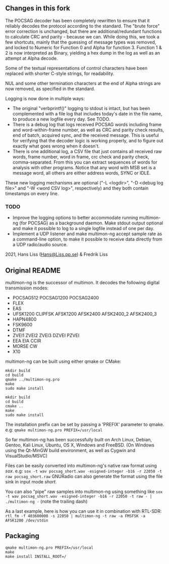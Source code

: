 ## Changes in this fork
The POCSAG decoder has been completely rewritten to ensure that it reliably decodes the protocol according to the standard. The "brute force" error correction is unchanged, but there are additional/redundant functions to calculate CRC and parity - because we can.
While doing this, we took a few shortcuts, mainly that the guessing of message types was removed, and locked to Numeric for Function 0 and Alpha for function 3. Function 1 & 2 is now interpreted as Binary, yielding a hex dump in the log as well as an attempt at Alpha decode.

Some of the textual representations of control characters have been replaced with shorter C-style strings, for readability.

NUL and some other termination characters at the end of Alpha strings are now removed, as specified in the standard.

Logging is now done in multiple ways:
* The original "verbprintf()" logging to stdout is intact, but has been complemented with a file log that includes today's date in the file name, to produce a new logfile every day. See TODO.
* There is a debug log that logs received POCSAG words including frame and word-within-frame number, as well as CRC and parity check results, end of batch, acquired sync, and the received message. This is useful for verifying that the decoder logic is working properly, and to figure out exactly what goes wrong when it doesn't.
* There is one additional log, a CSV file that just contains all received raw words, frame number, word in frame, crc check and parity check, comma-separated. From this you can extract sequences of words for analysis with other programs. Notice that any word with MSB set is a message word, all others are either address words, SYNC or IDLE.

These new logging mechanisms are optional ("-L &lt;logdir&gt;", "-D &lt;debug log file&gt;" and "-W &lt;word CSV log&gt;", respectively) and they both contain timestamps on every line.

### TODO
* Improve the logging options to better accommodate running multimon-ng (for POCSAG) as a background daemon. Make stdout output optional and make it possible to log to a single logfile instead of one per day.
* Implement a UDP listener and make multimon-ng accept sample rate as a command-line option, to make it possible to receive data directly from a UDP radio/audio source.

2021, Hans Liss (Hans@Liss.pp.se) & Fredrik Liss

Original README
---------------------------------------------------
multimon-ng is the successor of multimon. It decodes the following digital transmission modes:

- POCSAG512 POCSAG1200 POCSAG2400
- FLEX
- EAS
- UFSK1200 CLIPFSK AFSK1200 AFSK2400 AFSK2400_2 AFSK2400_3
- HAPN4800
- FSK9600 
- DTMF
- ZVEI1 ZVEI2 ZVEI3 DZVEI PZVEI
- EEA EIA CCIR
- MORSE CW
- X10

multimon-ng can be built using either qmake or CMake:
```
mkdir build
cd build
qmake ../multimon-ng.pro
make
sudo make install
```
```
mkdir build
cd build
cmake ..
make
sudo make install
```

The installation prefix can be set by passing a 'PREFIX' parameter to qmake. e.g:
```qmake multimon-ng.pro PREFIX=/usr/local```

So far multimon-ng has been successfully built on Arch Linux, Debian, Gentoo, Kali Linux, Ubuntu, OS X, Windows and FreeBSD.
(On Windows using the Qt-MinGW build environment, as well as Cygwin and VisualStudio/MSVC)

Files can be easily converted into multimon-ng's native raw format using *sox*. e.g:
```sox -t wav pocsag_short.wav -esigned-integer -b16 -r 22050 -t raw pocsag_short.raw```
GNURadio can also generate the format using the file sink in input mode *short*. 

You can also "pipe" raw samples into multimon-ng using something like
```sox -t wav pocsag_short.wav -esigned-integer -b16 -r 22050 -t raw - | ./multimon-ng -```
(note the trailing dash)

As a last example, here is how you can use it in combination with RTL-SDR:
```rtl_fm -f 403600000 -s 22050 | multimon-ng -t raw -a FMSFSK -a AFSK1200 /dev/stdin```

Packaging
---------

```
qmake multimon-ng.pro PREFIX=/usr/local
make
make install INSTALL_ROOT=/
```
